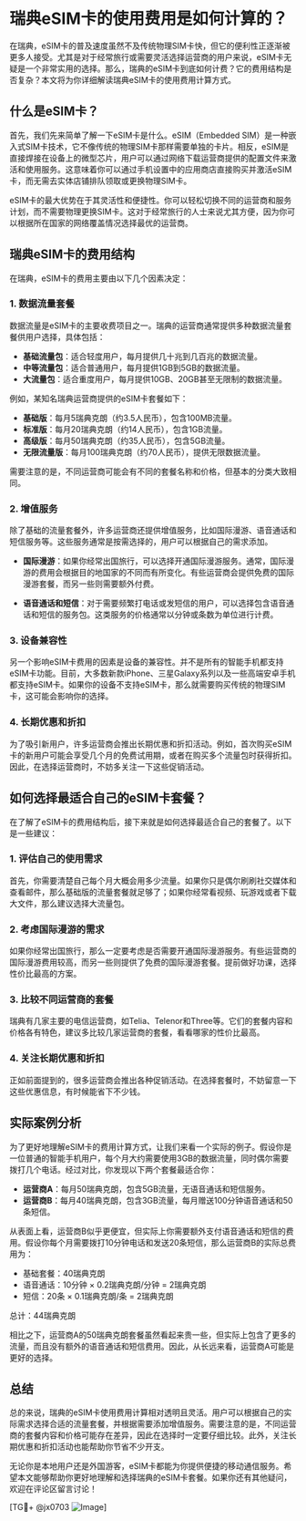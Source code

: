 # 瑞典eSIM卡的使用费用是如何计算的？

在瑞典，eSIM卡的普及速度虽然不及传统物理SIM卡快，但它的便利性正逐渐被更多人接受。尤其是对于经常旅行或需要灵活选择运营商的用户来说，eSIM卡无疑是一个非常实用的选择。那么，瑞典的eSIM卡到底如何计费？它的费用结构是否复杂？本文将为你详细解读瑞典eSIM卡的使用费用计算方式。

## 什么是eSIM卡？

首先，我们先来简单了解一下eSIM卡是什么。eSIM（Embedded SIM）是一种嵌入式SIM卡技术，它不像传统的物理SIM卡那样需要单独的卡片。相反，eSIM是直接焊接在设备上的微型芯片，用户可以通过网络下载运营商提供的配置文件来激活和使用服务。这意味着你可以通过手机设置中的应用商店直接购买并激活eSIM卡，而无需去实体店铺排队领取或更换物理SIM卡。

eSIM卡的最大优势在于其灵活性和便捷性。你可以轻松切换不同的运营商和服务计划，而不需要物理更换SIM卡。这对于经常旅行的人士来说尤其方便，因为你可以根据所在国家的网络覆盖情况选择最优的运营商。

## 瑞典eSIM卡的费用结构

在瑞典，eSIM卡的费用主要由以下几个因素决定：

### 1. 数据流量套餐

数据流量是eSIM卡的主要收费项目之一。瑞典的运营商通常提供多种数据流量套餐供用户选择，具体包括：

- **基础流量包**：适合轻度用户，每月提供几十兆到几百兆的数据流量。
- **中等流量包**：适合普通用户，每月提供1GB到5GB的数据流量。
- **大流量包**：适合重度用户，每月提供10GB、20GB甚至无限制的数据流量。

例如，某知名瑞典运营商提供的eSIM卡套餐如下：

- **基础版**：每月5瑞典克朗（约3.5人民币），包含100MB流量。
- **标准版**：每月20瑞典克朗（约14人民币），包含1GB流量。
- **高级版**：每月50瑞典克朗（约35人民币），包含5GB流量。
- **无限流量版**：每月100瑞典克朗（约70人民币），提供无限数据流量。

需要注意的是，不同运营商可能会有不同的套餐名称和价格，但基本的分类大致相同。

### 2. 增值服务

除了基础的流量套餐外，许多运营商还提供增值服务，比如国际漫游、语音通话和短信服务等。这些服务通常是按需选择的，用户可以根据自己的需求添加。

- **国际漫游**：如果你经常出国旅行，可以选择开通国际漫游服务。通常，国际漫游的费用会根据目的地国家的不同而有所变化。有些运营商会提供免费的国际漫游套餐，而另一些则需要额外付费。
  
- **语音通话和短信**：对于需要频繁打电话或发短信的用户，可以选择包含语音通话和短信的服务包。这类服务的价格通常以分钟或条数为单位进行计费。

### 3. 设备兼容性

另一个影响eSIM卡费用的因素是设备的兼容性。并不是所有的智能手机都支持eSIM卡功能。目前，大多数新款iPhone、三星Galaxy系列以及一些高端安卓手机都支持eSIM卡。如果你的设备不支持eSIM卡，那么就需要购买传统的物理SIM卡，这可能会影响你的选择。

### 4. 长期优惠和折扣

为了吸引新用户，许多运营商会推出长期优惠和折扣活动。例如，首次购买eSIM卡的新用户可能会享受几个月的免费试用期，或者在购买多个流量包时获得折扣。因此，在选择运营商时，不妨多关注一下这些促销活动。

## 如何选择最适合自己的eSIM卡套餐？

在了解了eSIM卡的费用结构后，接下来就是如何选择最适合自己的套餐了。以下是一些建议：

### 1. 评估自己的使用需求

首先，你需要清楚自己每个月大概会用多少流量。如果你只是偶尔刷刷社交媒体和查看邮件，那么基础版的流量套餐就足够了；如果你经常看视频、玩游戏或者下载大文件，那么建议选择大流量包。

### 2. 考虑国际漫游的需求

如果你经常出国旅行，那么一定要考虑是否需要开通国际漫游服务。有些运营商的国际漫游费用较高，而另一些则提供了免费的国际漫游套餐。提前做好功课，选择性价比最高的方案。

### 3. 比较不同运营商的套餐

瑞典有几家主要的电信运营商，如Telia、Telenor和Three等。它们的套餐内容和价格各有特色，建议多比较几家运营商的套餐，看看哪家的性价比最高。

### 4. 关注长期优惠和折扣

正如前面提到的，很多运营商会推出各种促销活动。在选择套餐时，不妨留意一下这些优惠信息，有时候能省下不少钱。

## 实际案例分析

为了更好地理解eSIM卡的费用计算方式，让我们来看一个实际的例子。假设你是一位普通的智能手机用户，每个月大约需要使用3GB的数据流量，同时偶尔需要拨打几个电话。经过对比，你发现以下两个套餐最适合你：

- **运营商A**：每月50瑞典克朗，包含5GB流量，无语音通话和短信服务。
- **运营商B**：每月40瑞典克朗，包含3GB流量，每月赠送100分钟语音通话和50条短信。

从表面上看，运营商B似乎更便宜，但实际上你需要额外支付语音通话和短信的费用。假设你每个月需要拨打10分钟电话和发送20条短信，那么运营商B的实际总费用为：

- 基础套餐：40瑞典克朗
- 语音通话：10分钟 × 0.2瑞典克朗/分钟 = 2瑞典克朗
- 短信：20条 × 0.1瑞典克朗/条 = 2瑞典克朗

总计：44瑞典克朗

相比之下，运营商A的50瑞典克朗套餐虽然看起来贵一些，但实际上包含了更多的流量，而且没有额外的语音通话和短信费用。因此，从长远来看，运营商A可能是更好的选择。

## 总结

总的来说，瑞典的eSIM卡使用费用计算相对透明且灵活。用户可以根据自己的实际需求选择合适的流量套餐，并根据需要添加增值服务。需要注意的是，不同运营商的套餐内容和价格可能存在差异，因此在选择时一定要仔细比较。此外，关注长期优惠和折扣活动也能帮助你节省不少开支。

无论你是本地用户还是外国游客，eSIM卡都能为你提供便捷的移动通信服务。希望本文能够帮助你更好地理解和选择瑞典的eSIM卡套餐。如果你还有其他疑问，欢迎在评论区留言讨论！

[TG💪+ @jx0703 ![Image](https://github.com/user-attachments/assets/dbca1d08-cadb-493c-b0ec-ad6f7a83f270)]